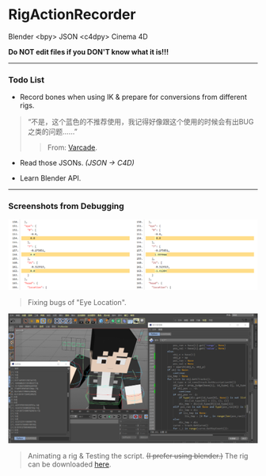 # RigActionRecorder
Blender &lt;bpy> JSON &lt;c4dpy> Cinema 4D

**Do NOT edit files if you DON'T know what it is!!!**

---
### Todo List

* Record bones when using IK & prepare for conversions from different rigs.

> “不是，这个蓝色的不推荐使用，我记得好像跟这个使用的时候会有出BUG之类的问题……”
> > From: [Varcade](https://www.bilibili.com/video/av83892718?p=3&t=5m35s).

* Read those JSONs. *(JSON -> C4D)*

* Learn Blender API.

---
### Screenshots from Debugging

![](resources/debug_01.png)

> Fixing bugs of "Eye Location".

![](resources/debug_02.png)

> Animating a rig & Testing the script. ~~(I prefer using blender.)~~
> The rig can be downloaded [here](https://www.bilibili.com/video/av83892718).